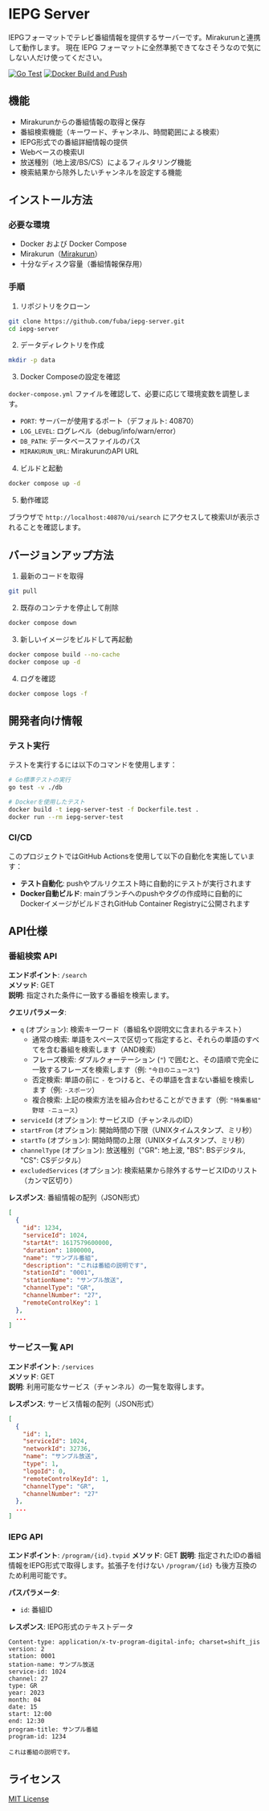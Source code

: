 # IEPG Server

IEPGフォーマットでテレビ番組情報を提供するサーバーです。Mirakurunと連携して動作します。
現在 IEPG フォーマットに全然準拠できてなさそうなので気にしない人だけ使ってください。

[![Go Test](https://github.com/fuba/iepg-server/actions/workflows/go-test.yml/badge.svg)](https://github.com/fuba/iepg-server/actions/workflows/go-test.yml)
[![Docker Build and Push](https://github.com/fuba/iepg-server/actions/workflows/docker-push.yml/badge.svg)](https://github.com/fuba/iepg-server/actions/workflows/docker-push.yml)

## 機能

- Mirakurunからの番組情報の取得と保存
- 番組検索機能（キーワード、チャンネル、時間範囲による検索）
- IEPG形式での番組詳細情報の提供
- Webベースの検索UI
- 放送種別（地上波/BS/CS）によるフィルタリング機能
- 検索結果から除外したいチャンネルを設定する機能

## インストール方法

### 必要な環境

- Docker および Docker Compose
- Mirakurun（[Mirakurun](https://github.com/Chinachu/Mirakurun)）
- 十分なディスク容量（番組情報保存用）

### 手順

1. リポジトリをクローン

```bash
git clone https://github.com/fuba/iepg-server.git
cd iepg-server
```

2. データディレクトリを作成

```bash
mkdir -p data
```

3. Docker Composeの設定を確認

`docker-compose.yml` ファイルを確認して、必要に応じて環境変数を調整します。

- `PORT`: サーバーが使用するポート（デフォルト: 40870）
- `LOG_LEVEL`: ログレベル（debug/info/warn/error）
- `DB_PATH`: データベースファイルのパス
- `MIRAKURUN_URL`: MirakurunのAPI URL

4. ビルドと起動

```bash
docker compose up -d
```

5. 動作確認

ブラウザで `http://localhost:40870/ui/search` にアクセスして検索UIが表示されることを確認します。

## バージョンアップ方法

1. 最新のコードを取得

```bash
git pull
```

2. 既存のコンテナを停止して削除

```bash
docker compose down
```

3. 新しいイメージをビルドして再起動

```bash
docker compose build --no-cache
docker compose up -d
```

4. ログを確認

```bash
docker compose logs -f
```

## 開発者向け情報

### テスト実行

テストを実行するには以下のコマンドを使用します：

```bash
# Go標準テストの実行
go test -v ./db

# Dockerを使用したテスト
docker build -t iepg-server-test -f Dockerfile.test .
docker run --rm iepg-server-test
```

### CI/CD

このプロジェクトではGitHub Actionsを使用して以下の自動化を実施しています：

- **テスト自動化**: pushやプルリクエスト時に自動的にテストが実行されます
- **Docker自動ビルド**: mainブランチへのpushやタグの作成時に自動的にDockerイメージがビルドされGitHub Container Registryに公開されます

## API仕様

### 番組検索 API

**エンドポイント**: `/search`  
**メソッド**: GET  
**説明**: 指定された条件に一致する番組を検索します。

**クエリパラメータ**:
- `q` (オプション): 検索キーワード（番組名や説明文に含まれるテキスト）
  - 通常の検索: 単語をスペースで区切って指定すると、それらの単語のすべてを含む番組を検索します（AND検索）
  - フレーズ検索: ダブルクォーテーション (`"`) で囲むと、その語順で完全に一致するフレーズを検索します（例: `"今日のニュース"`)
  - 否定検索: 単語の前に `-` をつけると、その単語を含まない番組を検索します（例: `-スポーツ`）
  - 複合検索: 上記の検索方法を組み合わせることができます（例: `"特集番組" 野球 -ニュース`）
- `serviceId` (オプション): サービスID（チャンネルのID）
- `startFrom` (オプション): 開始時間の下限（UNIXタイムスタンプ、ミリ秒）
- `startTo` (オプション): 開始時間の上限（UNIXタイムスタンプ、ミリ秒）
- `channelType` (オプション): 放送種別（"GR": 地上波, "BS": BSデジタル, "CS": CSデジタル）
- `excludedServices` (オプション): 検索結果から除外するサービスIDのリスト（カンマ区切り）

**レスポンス**: 番組情報の配列（JSON形式）

```json
[
  {
    "id": 1234,
    "serviceId": 1024,
    "startAt": 1617579600000,
    "duration": 1800000,
    "name": "サンプル番組",
    "description": "これは番組の説明です",
    "stationId": "0001",
    "stationName": "サンプル放送",
    "channelType": "GR",
    "channelNumber": "27",
    "remoteControlKey": 1
  },
  ...
]
```

### サービス一覧 API

**エンドポイント**: `/services`  
**メソッド**: GET  
**説明**: 利用可能なサービス（チャンネル）の一覧を取得します。

**レスポンス**: サービス情報の配列（JSON形式）

```json
[
  {
    "id": 1,
    "serviceId": 1024,
    "networkId": 32736,
    "name": "サンプル放送",
    "type": 1,
    "logoId": 0,
    "remoteControlKeyId": 1,
    "channelType": "GR",
    "channelNumber": "27"
  },
  ...
]
```

### IEPG API

**エンドポイント**: `/program/{id}.tvpid`
**メソッド**: GET
**説明**: 指定されたIDの番組情報をIEPG形式で取得します。拡張子を付けない
`/program/{id}` も後方互換のため利用可能です。

**パスパラメータ**:
- `id`: 番組ID

**レスポンス**: IEPG形式のテキストデータ

```
Content-type: application/x-tv-program-digital-info; charset=shift_jis
version: 2
station: 0001
station-name: サンプル放送
service-id: 1024
channel: 27
type: GR
year: 2023
month: 04
date: 15
start: 12:00
end: 12:30
program-title: サンプル番組
program-id: 1234

これは番組の説明です。
```

## ライセンス

[MIT License](LICENSE)